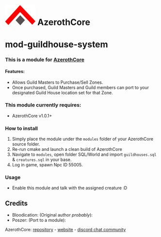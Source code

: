 # ![logo](https://raw.githubusercontent.com/azerothcore/azerothcore.github.io/master/images/logo-github.png) AzerothCore
# mod-guildhouse-system
### This is a module for [AzerothCore](http://www.azerothcore.org)

#### Features:
- Allows Guild Masters to Purchase/Sell Zones.
- Once purchased, Guild Masters and Guild members can port to your designated Guild House location set for that Zone.

### This module currently requires:
- AzerothCore v1.0.1+

### How to install
1. Simply place the module under the `modules` folder of your AzerothCore source folder.
2. Re-run cmake and launch a clean build of AzerothCore
3. Navigate to `modules`, open folder SQL/World and import `guildhouses.sql` & `creatures.sql` in your base.
4. Log in game, spawn Npc ID 55005.

### Usage
- Enable this module and talk with the assigned creature :D

## Credits
* Bloodication: (Original author *probably*): 
* Poszer: (Port to a module): 

AzerothCore: [repository](https://github.com/azerothcore) - [website](http://azerothcore.org/) - [discord chat community](https://discord.gg/PaqQRkd)
<!-- - Latest build status with azerothcore: [![Build Status](https://travis-ci.org/azerothcore/mod-guildhouse-system.svg?branch=master)](https://travis-ci.org/azerothcore/mod-guildhouse-system) -->
